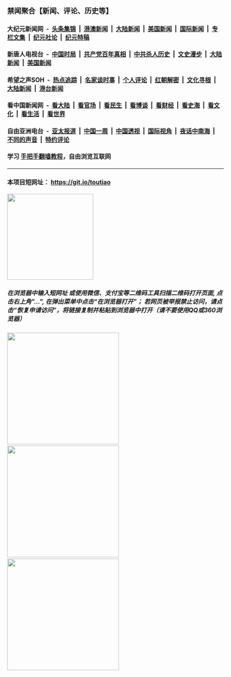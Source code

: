 ### 禁闻聚合【新闻、评论、历史等】

#### 大纪元新闻网 &nbsp;-&nbsp; [头条集锦](indexes/E头条集锦.md?t=02160844) &nbsp;|&nbsp; [港澳新闻](indexes/E港澳新闻.md?t=02160844)  &nbsp;|&nbsp; [大陆新闻](indexes/E大陆新闻.md?t=02160844) &nbsp;|&nbsp; [美国新闻](indexes/E美国新闻.md?t=02160844) &nbsp;|&nbsp; [国际新闻](indexes/E国际新闻.md?t=02160844) &nbsp;|&nbsp; [专栏文集](indexes/E专栏文集.md?t=02160844) &nbsp;|&nbsp; [纪元社论](indexes/E纪元社论.md?t=02160844) &nbsp;|&nbsp; [纪元特稿](indexes/E纪元特稿.md?t=02160844) 

#### 新唐人电视台 &nbsp;-&nbsp; [中国时局](indexes/N中国时局.md?t=02160844) &nbsp;|&nbsp; [共产党百年真相](indexes/N共产党百年真相.md?t=02160844) &nbsp;|&nbsp; [中共杀人历史](indexes/N中共杀人历史.md?t=02160844) &nbsp;|&nbsp; [文史漫步](indexes/N文史漫步.md?t=02160844) &nbsp;|&nbsp; [大陆新闻](indexes/N大陆新闻.md?t=02160844) &nbsp;|&nbsp; [美国新闻](indexes/N美国新闻.md?t=02160844)

#### 希望之声SOH &nbsp;-&nbsp; [热点追踪](indexes/H热点追踪.md?t=02160844) &nbsp;|&nbsp; [名家谈时事](indexes/H名家谈时事.md?t=02160844) &nbsp;|&nbsp; [个人评论](indexes/H个人评论.md?t=02160844)  &nbsp;|&nbsp; [红朝解密](indexes/H红朝解密.md?t=02160844) &nbsp;|&nbsp; [文化寻根](indexes/H文化寻根.md?t=02160844) &nbsp;|&nbsp; [大陆新闻](indexes/H大陆新闻.md?t=02160844) &nbsp;|&nbsp; [港台新闻](indexes/H港台新闻.md?t=02160844)

#### 看中国新闻网 &nbsp;-&nbsp; [看大陆](indexes/S看大陆.md?t=02160844) &nbsp;|&nbsp; [看官场](indexes/S看官场.md?t=02160844) &nbsp;|&nbsp; [看民生](indexes/S看民生.md?t=02160844)  &nbsp;|&nbsp; [看博谈](indexes/S看博谈.md?t=02160844) &nbsp;|&nbsp; [看财经](indexes/S看财经.md?t=02160844) &nbsp;|&nbsp; [看史海](indexes/S看史海.md?t=02160844) &nbsp;|&nbsp; [看文化](indexes/S看文化.md?t=02160844) &nbsp;|&nbsp; [看生活](indexes/S看生活.md?t=02160844) &nbsp;|&nbsp; [看世界](indexes/S看世界.md?t=02160844)

#### 自由亚洲电台 &nbsp;-&nbsp; [亚太报道](indexes/R亚太报道.md?t=02160844) &nbsp;|&nbsp; [中国一周](indexes/R中国一周.md?t=02160844) &nbsp;|&nbsp; [中国透视](indexes/R中国透视.md?t=02160844)  &nbsp;|&nbsp; [国际视角](indexes/R国际视角.md?t=02160844) &nbsp;|&nbsp; [夜话中南海](indexes/R夜话中南海.md?t=02160844) &nbsp;|&nbsp; [不同的声音](indexes/R不同的声音.md?t=02160844) &nbsp;|&nbsp; [特约评论](indexes/R特约评论.md?t=02160844)

#### 学习 [手把手翻墙教程](https://github.com/gfw-breaker/guides/wiki)，自由浏览互联网

----

#### 本项目短网址： https://git.io/toutiao
<img src="https://raw.githubusercontent.com/gfw-breaker/banned-news/master/scripts/img/qr.png" width="200px"/>  

##### 在浏览器中输入短网址 或使用微信、支付宝等二维码工具扫描二维码打开页面, 点击右上角"...", 在弹出菜单中点击“在浏览器打开”； 若网页被举报禁止访问，请点击“恢复申请访问”，将链接复制并粘贴到浏览器中打开（请不要使用QQ或360浏览器）

<img src="https://raw.githubusercontent.com/gfw-breaker/banned-news/master/scripts/img/1.png" width="260px"/> &nbsp; <img src="https://raw.githubusercontent.com/gfw-breaker/banned-news/master/scripts/img/2.png" width="260px"/> &nbsp; <img src="https://raw.githubusercontent.com/gfw-breaker/banned-news/master/scripts/img/3.png" width="260px"/>
